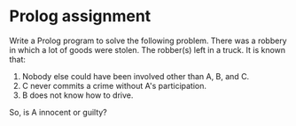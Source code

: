 # Prolog assignment

Write a Prolog program to solve the following problem.
There was a robbery in which a lot of goods were stolen. The robber(s) left in a truck. It is known that:   

1. Nobody else could have been involved other than A, B, and C.
2. C never commits a crime without A's participation.
3. B does not know how to drive.

So, is A innocent or guilty?